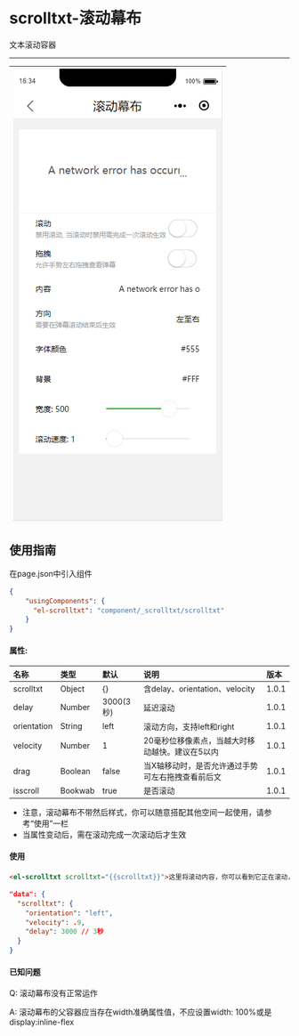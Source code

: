 # scrolltxt-滚动幕布

文本滚动容器

---

| ![](/assets/scrolltxt01.png) |
| :---: |

## 使用指南

在page.json中引入组件

```json
{
    "usingComponents": {
      "el-scrolltxt": "component/_scrolltxt/scrolltxt"
    }
}
```

#### 属性:

| 名称 | 类型 | 默认 | 说明 | 版本 |
| :--- | :--- | :--- | :--- | :--- |
| scrolltxt | Object | {} | 含delay、orientation、velocity | 1.0.1 |
| delay | Number | 3000\(3秒\) | 延迟滚动 | 1.0.1 |
| orientation | String | left | 滚动方向，支持left和right | 1.0.1 |
| velocity | Number | 1 | 20毫秒位移像素点，当越大时移动越快。建议在5以内 | 1.0.1 |
| drag | Boolean | false | 当X轴移动时，是否允许通过手势可左右拖拽查看前后文 | 1.0.1 |
| isscroll | Bookwab | true | 是否滚动 | 1.0.1 |

* 注意，滚动幕布不带然后样式，你可以随意搭配其他空间一起使用，请参考“使用”一栏
* 当属性变动后，需在滚动完成一次滚动后才生效

#### 使用

```html
<el-scrolltxt scrolltxt="{{scrolltxt}}">这里将滚动内容，你可以看到它正在滚动，当然你这里也可以设置为变量</el-scrolltxt>
```

```json
"data": {
  "scrolltxt": {
    "orientation": "left",
    "velocity": .9,
    "delay": 3000 // 3秒
  }
}
```

#### 已知问题

Q: 滚动幕布没有正常运作

A: 滚动幕布的父容器应当存在width准确属性值，不应设置width: 100%或是display:inline-flex

